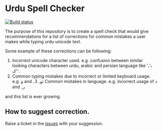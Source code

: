 # Urdu Spell Checker

[![Build status](https://ci.appveyor.com/api/projects/status/w19ggs0o8v8v0a4r?svg=true)](https://ci.appveyor.com/project/umerfaruk/spellchecker)

The purpose of this repository is to create a spell check that would give recommendations for a list of corrections for common mistakes a user makes while typing urdu unicode text. 

Some example of these corrections can be following:

1. Incorrect unicode character used. e.g. confusion between similar looking characters between urdu, arabic and persian language like 'ہ'، 'ک'.
2. Common typing mistakes due to incorrect or limited keyboard usage. e.g. ؤ  and ئو۔
3۔ Common mistakes in language. e.g. incorrect usage of ذ and ز۔

and this list is ever growing. 

## How to suggest correction.

Raise a ticket in the [issues](https://github.com/inshapardaz/spellchecker/issues) with your suggession.
